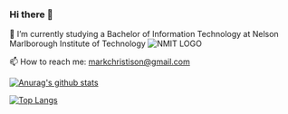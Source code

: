 ### Hi there 👋

🌱 I’m currently studying a Bachelor of Information Technology at Nelson Marlborough Institute of Technology ![NMIT LOGO](https://upload.wikimedia.org/wikipedia/commons/9/9f/Nelson_Marlborough_Institute_of_Technology_logo.gif)

📫 How to reach me: markchristison@gmail.com

[![Anurag's github stats](https://github-readme-stats.vercel.app/api?username=MCKevmeister)](https://github.com/anuraghazra/github-readme-stats)

[![Top Langs](https://github-readme-stats.vercel.app/api/top-langs/?username=MCKevmeister&layout=compact)](https://github.com/anuraghazra/github-readme-stats)

<!--
**MCKevmeister/mckevmeister** is a ✨ _special_ ✨ repository because its `README.md` (this file) appears on your GitHub profile.

Here are some ideas to get you started:

- 🔭 I’m currently working on ...
- 🌱 I’m currently learning ...
- 👯 I’m looking to collaborate on ...
- 🤔 I’m looking for help with ...
- 💬 Ask me about ...
- 📫 How to reach me: ...
- 😄 Pronouns: ...
- ⚡ Fun fact: ...
-->
